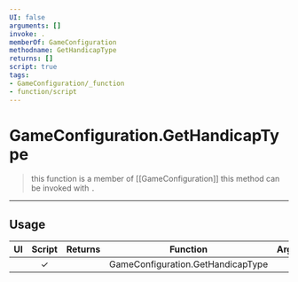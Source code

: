 ```yaml
---
UI: false
arguments: []
invoke: .
memberOf: GameConfiguration
methodname: GetHandicapType
returns: []
script: true
tags:
- GameConfiguration/_function
- function/script
---
```

# GameConfiguration.GetHandicapType
> this function is a member of [[GameConfiguration]]
> this method can be invoked with `.`
-----
## Usage
|  UI | Script | Returns | Function | Arguments |
|:---:|:------:|-------:|:--------:|:---------|
| |✓||GameConfiguration.GetHandicapType||
